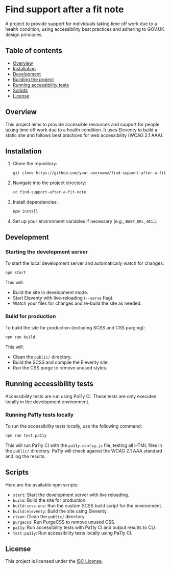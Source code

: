 
# Find support after a fit note

A project to provide support for individuals taking time off work due to a health condition, using accessibility best practices and adhering to GOV.UK design principles.

## Table of contents

- [Overview](#overview)
- [Installation](#installation)
- [Development](#development)
- [Building the project](#building-the-project)
- [Running accessibility tests](#running-accessibility-tests)
- [Scripts](#scripts)
- [License](#license)

## Overview

This project aims to provide accessible resources and support for people taking time off work due to a health condition. It uses Eleventy to build a static site and follows best practices for web accessibility (WCAG 2.1 AAA).

## Installation

1. Clone the repository:
   ```bash
   git clone https://github.com/your-username/find-support-after-a-fit-note.git
   ```

2. Navigate into the project directory:
   ```bash
   cd find-support-after-a-fit-note
   ```

3. Install dependencies:
   ```bash
   npm install
   ```

4. Set up your environment variables if necessary (e.g., `BASE_URL`, etc.).

## Development

### Starting the development server

To start the local development server and automatically watch for changes:

```bash
npm start
```

This will:
- Build the site in development mode.
- Start Eleventy with live-reloading (`--serve` flag).
- Watch your files for changes and re-build the site as needed.

### Build for production

To build the site for production (including SCSS and CSS purging):

```bash
npm run build
```

This will:
- Clean the `public/` directory.
- Build the SCSS and compile the Eleventy site.
- Run the CSS purge to remove unused styles.

## Running accessibility tests

Accessibility tests are run using Pa11y CI. These tests are only executed locally in the development environment.

### Running Pa11y tests locally

To run the accessibility tests locally, use the following command:

```bash
npm run test:pa11y
```

This will run Pa11y CI with the `pa11y.config.js` file, testing all HTML files in the `public/` directory. Pa11y will check against the WCAG 2.1 AAA standard and log the results.

## Scripts

Here are the available npm scripts:

- `start`: Start the development server with live reloading.
- `build`: Build the site for production.
- `build:scss-env`: Run the custom SCSS build script for the environment.
- `build:eleventy`: Build the site using Eleventy.
- `clean`: Clean the `public/` directory.
- `purgecss`: Run PurgeCSS to remove unused CSS.
- `pa11y`: Run accessibility tests with Pa11y CI and output results to CLI.
- `test:pa11y`: Run accessibility tests locally using Pa11y CI.

## License

This project is licensed under the [ISC License](LICENSE).
